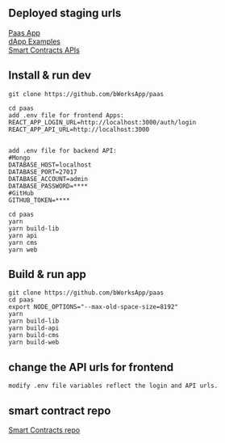 ## Deployed staging urls

[Paas App](https://paas.bworks.app/)\
[dApp Examples](https://paas.bworks.app/#/examples)\
[Smart Contracts APIs](https://paas.bworks.app/api/contracts)

## Install & run dev

```
git clone https://github.com/bWorksApp/paas

cd paas
add .env file for frontend Apps:
REACT_APP_LOGIN_URL=http://localhost:3000/auth/login
REACT_APP_API_URL=http://localhost:3000


add .env file for backend API:
#Mongo
DATABASE_HOST=localhost
DATABASE_PORT=27017
DATABASE_ACCOUNT=admin
DATABASE_PASSWORD=****
#GitHub
GITHUB_TOKEN=****

cd paas
yarn
yarn build-lib
yarn api
yarn cms
yarn web
```

## Build & run app

```
git clone https://github.com/bWorksApp/paas
cd paas
export NODE_OPTIONS="--max-old-space-size=8192"
yarn
yarn build-lib
yarn build-api
yarn build-cms
yarn build-web

```

## change the API urls for frontend

```
modify .env file variables reflect the login and API urls.
```

## smart contract repo
[Smart Contracts repo](https://github.com/bWorksApp/paas-smart-contracts)

